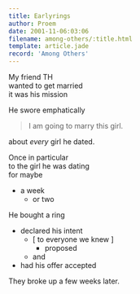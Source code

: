 ```yaml
---
title: Earlyrings
author: Proem
date: 2001-11-06:03:06
filename: among-others/:title.html
template: article.jade
record: 'Among Others'
---
```


My friend TH  
wanted to get married  
it was his mission  

He swore emphatically

> I am going to marry this girl.

about _every_ girl he dated.


Once in particular  
to the girl he was dating  
for maybe
* a week
	* or two

He bought a ring  
* declared his intent  
	* [ to everyone we knew ]
		* proposed
	* and
* had his offer accepted

They broke up a few weeks later.